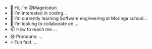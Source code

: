 - 👋 Hi, I’m @Magetodun
- 👀 I’m interested in coding...
- 🌱 I’m currently learning Software engineering at Moringa school...
- 💞️ I’m looking to collaborate on ...
- 📫 How to reach me ...
- 😄 Pronouns: ...
- ⚡ Fun fact: ...

<!---
Magetodun/Magetodun is a ✨ special ✨ repository because its `README.md` (this file) appears on your GitHub profile.
You can click the Preview link to take a look at your changes.
--->
